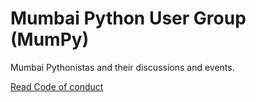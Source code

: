 # Mumbai Python User Group (MumPy)
Mumbai Pythonistas and their discussions and events.

[Read Code of conduct](/CODE_OF_CONDUCT.md)
